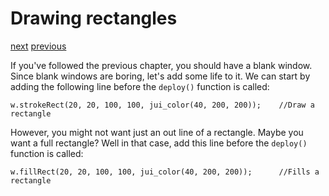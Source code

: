 # Drawing rectangles

[next]("https://google.com")
[previous]("https://google.com")

If you've followed the previous chapter, you should have a blank window. Since blank windows are boring, let's add some life to it. We can start by adding the following line before the `deploy()` function is called:
```
w.strokeRect(20, 20, 100, 100, jui_color(40, 200, 200));    //Draw a rectangle
```

However, you might not want just an out line of a rectangle. Maybe you want a full rectangle? Well in that case, add this line before the `deploy()` function is called:
```
w.fillRect(20, 20, 100, 100, jui_color(40, 200, 200));      //Fills a rectangle
```
